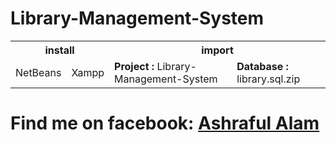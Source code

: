 
<h1>Library-Management-System</h1>
<table>
  <tr>
    <th colspan="2">install</th>
    <th colspan="2">import</th>
  </tr>
  <tr>
    <td>NetBeans</td>
    <td>Xampp</td>
    <td><strong>Project   : </strong>Library-Management-System</td>
    <td><strong>Database  : </strong>library.sql.zip</td>
  </tr>
</table>

<h1>Find me on facebook: <a target="_blank" href="http://www.facebook.com/ashrafuldotinfo">Ashraful Alam</a></h1>
